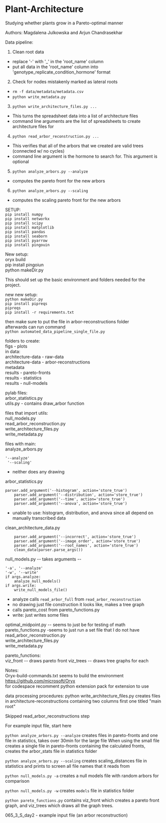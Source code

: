 # Plant-Architecture
Studying whether plants grow in a Pareto-optimal manner

Authors: Magdalena Julkowska and Arjun Chandrasekhar

Data pipeline: 

1. Clean root data
- replace '-' with '_' in the 'root_name' column
- put all data in the 'root_name' column into 'genotype_replicate_condition_hormone' format

2. Check for nodes mistakenly marked as lateral roots
- `rm -f data/metadata/metadata.csv`
- `python write_metadata.py`
   
3. `python write_architecture_files.py ...`
- This turns the spreadsheet data into a list of architecture files
- command line arguments are the list of spreadsheets to create architecture files for

4. `python read_arbor_reconstruction.py ...`
- This verifies that all of the arbors that we created are valid trees (connected w/ no cycles)
- command line argument is the hormone to search for. This argument is optional

5. `python analyze_arbors.py --analyze`
- computes the pareto front for the new arbors

6. `python analyze_arbors.py --scaling`
- computes the scaling pareto front for the new arbors


SETUP:  
`pip install numpy`  
`pip install networkx`  
`pip install scipy`  
`pip install matplotlib`  
`pip install pandas`  
`pip install seaborn`  
`pip install pyarrow`  
`pip install pingouin`  

New setup:  
oryx build  
pip install pingoiun  
python makeDir.py  
  
This should set up the basic environment and folders needed for the project.  

new new setup:  
`python makeDir.py`  
`pip install pipreqs`  
`pipreqs`  
`pip install -r requirements.txt`  

then make sure to put the file in arbor-reconstructions folder  
afterwards can run command  
`python automated_data_pipeline_single_file.py`  

folders to create:  
figs - plots  
in data:  
architecture-data - raw-data  
architecture-data - arbor-reconstructions  
metadata  
results - pareto-fronts  
results - statistics  
results - null-models  
  
pylab files:  
arbor_statistics.py  
utils.py    - contains draw_arbor function  
  
files that import utils:  
null_models.py  
read_arbor_reconstruction.py  
write_architecture_files.py  
write_metadata.py  
  
files with main:  
analyze_arbors.py  
```
'--analyze'
 '--scaling' 
``` 
- neither does any drawing  

arbor_statistics.py  
```
parser.add_argument('--histogram', action='store_true')
    parser.add_argument('--distribution', action='store_true')
    parser.add_argument('--time', action='store_true')
    parser.add_argument('--anova', action='store_true')
```
- unable to use: histogram, distribution, and anova since all depend on manually transcribed data  

clean_architecture_data.py  
```
    parser.add_argument('--incorrect', action='store_true')
    parser.add_argument('--image_order', action='store_true')
    parser.add_argument('--root_names', action='store_true')
    clean_data(parser.parse_args())
```

null_models.py  --  takes arguments --  

    '-a', '--analyze'
    '-w', '--write'
    if args.analyze:
        analyze_null_models()
    if args.write:
        write_null_models_file() 

- analyze calls `read_arbor_full` from `read_arbor_reconstruction`
- no drawing just file construction it looks like, makes a tree graph
- calls pareto_cost from pareto_functions.py
- write: just writes some files  

optimal_midpoint.py  -- seems to just be for testing of math  
pareto_functions.py   -seems to just run a set file that I do not have  
read_arbor_reconstruction.py  
write_architecture_files.py  
write_metadata.py  
  
pareto_functions:  
viz_front -- draws pareto front
viz_trees -- draws tree graphs for each 

Notes:  
Oryx-build-commands.txt seems to build the environment  
    https://github.com/microsoft/Oryx  
for codespace recomment python extension pack for extension to use  


data processing procedures:
python write_architecture_files.py <filename> creates files in architecture-reconstructions containing two columns first one titled "main root"

Skipped read_arbor_reconstructions step

For example input file, start here

`python analyze_arbors.py --analyze` creates files in pareto-fronts and one file in statistics, takes over 30min for the large file
When using the small file creates a single file in pareto-fronts containing the calculated fronts, creates the arbor_stats file in statistics folder

`python analyze_arbors.py --scaling` creates scaling_distances file in statistics and prints to screen all file names that it reads from

`python null_models.py -a` creates a null models file with random arbors for comparison

`python null_models.py -w` creates `models` file in statistics folder

`python pareto_functions.py` contains viz_front which creates a pareto front graph, and viz_trees which draws all the graph trees.

065_3_S_day2 - example input file (an arbor reconstruction)

